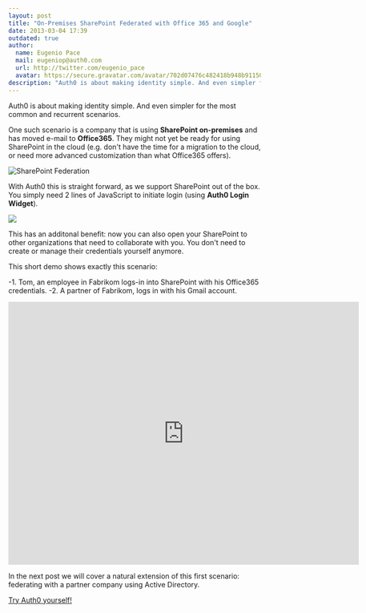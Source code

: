 ```yaml
---
layout: post
title: "On-Premises SharePoint Federated with Office 365 and Google"
date: 2013-03-04 17:39
outdated: true
author:
  name: Eugenio Pace
  mail: eugeniop@auth0.com
  url: http://twitter.com/eugenio_pace
  avatar: https://secure.gravatar.com/avatar/702d07476c482418b948b911504137a5?s=60
description: "Auth0 is about making identity simple. And even simpler for the most common and recurrent scenarios. One such scenario is a company that is using SharePoint"
---
```



Auth0 is about making identity simple. And even simpler for the most common and recurrent scenarios.

One such scenario is a company that is using __SharePoint on-premises__ and has moved e-mail to __Office365__. They might not yet be ready for using SharePoint in the cloud (e.g. don't have the time for a migration to the cloud, or need more advanced customization than what Office365 offers).

![SharePoint Federation](https://s3.amazonaws.com/blog.auth0.com/img/auth0-sp-O365-goog.png)

With Auth0 this is straight forward, as we support SharePoint out of the box. You simply need 2 lines of JavaScript to initiate login (using __Auth0 Login Widget__).

<!-- more -->

![](https://s3.amazonaws.com/blog.auth0.com/img/auth0-sp-login-widget.png)

This has an additonal benefit: now you can also open your SharePoint to other organizations that need to collaborate with you. You don't need to create or manage their credentials yourself anymore.

This short demo shows exactly this scenario:

-1. Tom, an employee in Fabrikom logs-in into SharePoint with his Office365 credentials.
-2. A partner of Fabrikom, logs in with his Gmail account.

<iframe width="700" height="525" src="https://www.youtube.com/embed/QXpjouNt9XM?rel=0" frameborder="0" allowfullscreen></iframe>

In the next post we will cover a natural extension of this first scenario: federating with a partner company using Active Directory.

[Try Auth0 yourself!](https://auth0.com)
